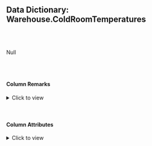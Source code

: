 ## Data Dictionary: Warehouse.ColdRoomTemperatures 
 <br /> 
 <br /> 
 Null 
 <br /> 
 <br /> 
 

####  Column Remarks
 <Details> 
 <Summary>Click to view</Summary> 
 

<br /> 
 | Column | Remarks | 
 |------|------|  
|**ColdRoomTemperatureID**| Null | 
|**ColdRoomSensorNumber**| Null | 
|**RecordedWhen**| Null | 
|**Temperature**| Null | 
|**ValidFrom**| Null | 
|**ValidTo**| Null | 
 
 </Details> 
 <br /> 
 <br />  


#### Column Attributes 
 <Details> 
 <Summary>Click to view</Summary>
 

<br /> 
 | Column | ColumnDefault | IsNullable | DataType | CharMaxLength | CharDataLength | NumericPrecision | NumericScale | DatetimePrecision | CharSetName | CollationName |
 |------|------|------|------|------|------|------|------|------|------|------|
 |**ColdRoomTemperatureID**| Null | NO | bigint | Null | Null | 19 | 0 | Null | Null | Null | 
|**ColdRoomSensorNumber**| Null | NO | int | Null | Null | 10 | 0 | Null | Null | Null | 
|**RecordedWhen**| Null | NO | datetime2 | Null | Null | Null | Null | 7 | Null | Null | 
|**Temperature**| Null | NO | decimal | Null | Null | 10 | 2 | Null | Null | Null | 
|**ValidFrom**| Null | NO | datetime2 | Null | Null | Null | Null | 7 | Null | Null | 
|**ValidTo**| Null | NO | datetime2 | Null | Null | Null | Null | 7 | Null | Null | 
 
 </Details> 
